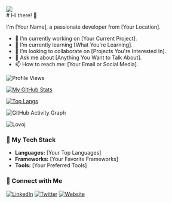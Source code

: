 <div>
<img src="https://myreadme.vercel.app/api/embed/Notnobcoder?panels=userstatistics,toprepositories,toplanguages,commitgraph" />
</div>
# Hi there! 👋

I'm [Your Name], a passionate developer from [Your Location].

- 🔭 I’m currently working on [Your Current Project].
- 🌱 I’m currently learning [What You're Learning].
- 👯 I’m looking to collaborate on [Projects You're Interested In].
- 💬 Ask me about [Anything You Want to Talk About].
- 📫 How to reach me: [Your Email or Social Media].

![Profile Views](https://komarev.com/ghpvc/?username=Notnobcoder&color=brightgreen)

[![My GitHub Stats](https://github-readme-stats.vercel.app/api?username=Notnobcoder&show_icons=true&count_private=true&hide=issues,contribs&theme=radical)](https://github.com/your-username)

[![Top Langs](https://github-readme-stats.vercel.app/api/top-langs/?username=Notnobcoder&layout=compact&theme=radical)](https://github.com/your-username)

![GitHub Activity Graph](https://activity-graph.herokuapp.com/graph?username=Notnobcoder&theme=rogue)

![Lovoj](https://tush.dlr9tim7wl44e.amplifyapp.com)
### 🚀 My Tech Stack

- **Languages:** [Your Top Languages]
- **Frameworks:** [Your Favorite Frameworks]
- **Tools:** [Your Preferred Tools]

### 🤝 Connect with Me

[![LinkedIn](https://img.shields.io/badge/-LinkedIn-blue?style=flat-square&logo=linkedin&logoColor=white)](https://www.linkedin.com/in/your-linkedin)
[![Twitter](https://img.shields.io/badge/-Twitter-1ca0f1?style=flat-square&logo=twitter&logoColor=white)](https://twitter.com/your-twitter)
[![Website](https://img.shields.io/badge/-Portfolio-%233e4e68?style=flat-square&logo=react&logoColor=white)](https://your-portfolio.com)

